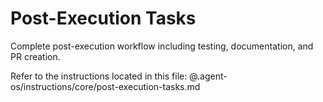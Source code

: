 # Post-Execution Tasks

Complete post-execution workflow including testing, documentation, and PR creation.

Refer to the instructions located in this file:
@.agent-os/instructions/core/post-execution-tasks.md